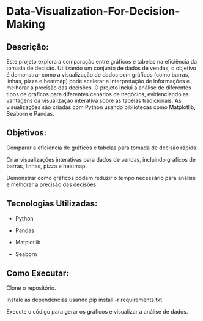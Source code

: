 # Data-Visualization-For-Decision-Making
## Descrição:
Este projeto explora a comparação entre gráficos e tabelas na eficiência da tomada de decisão. Utilizando um conjunto de dados de vendas, o objetivo é demonstrar como a visualização de dados com gráficos (como barras, linhas, pizza e heatmap) pode acelerar a interpretação de informações e melhorar a precisão das decisões. O projeto inclui a análise de diferentes tipos de gráficos para diferentes cenários de negócios, evidenciando as vantagens da visualização interativa sobre as tabelas tradicionais. As visualizações são criadas com Python usando bibliotecas como Matplotlib, Seaborn e Pandas.

## Objetivos:
Comparar a eficiência de gráficos e tabelas para tomada de decisão rápida.

Criar visualizações interativas para dados de vendas, incluindo gráficos de barras, linhas, pizza e heatmap.

Demonstrar como gráficos podem reduzir o tempo necessário para análise e melhorar a precisão das decisões.

## Tecnologias Utilizadas:
- Python

- Pandas

- Matplotlib

- Seaborn

## Como Executar:
Clone o repositório.

Instale as dependências usando pip install -r requirements.txt.

Execute o código para gerar os gráficos e visualizar a análise de dados.

